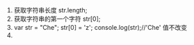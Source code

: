 1. 获取字符串长度 str.length;  
2. 获取字符串的第一个字符 str[0];
3. var str = "Che"; str[0] = 'z'; console.log(str);//'Che' 值不改变
4. 